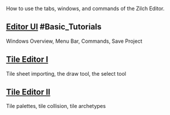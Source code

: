 How to use the tabs, windows, and commands of the Zilch Editor.

 ## [Editor UI](editor/editorui.md) #Basic_Tutorials
Windows Overview, Menu Bar, Commands, Save Project

 ## [Tile Editor I](editor/tile_editor.md)
Tile sheet importing, the draw tool, the select tool

 ## [Tile Editor II](editor/tile_editor_ii.md)
Tile palettes, tile collision, tile archetypes 

 